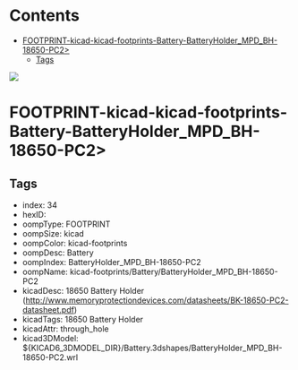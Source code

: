 



Contents
========

* [FOOTPRINT-kicad-kicad-footprints-Battery-BatteryHolder_MPD_BH-18650-PC2>](#footprint-kicad-kicad-footprints-battery-batteryholder_mpd_bh-18650-pc2)
	* [Tags](#tags)
  
![][im]
# FOOTPRINT-kicad-kicad-footprints-Battery-BatteryHolder_MPD_BH-18650-PC2>

## Tags

- index: 34
- hexID: 
- oompType: FOOTPRINT
- oompSize: kicad
- oompColor: kicad-footprints
- oompDesc: Battery
- oompIndex: BatteryHolder_MPD_BH-18650-PC2
- oompName: kicad-footprints/Battery/BatteryHolder_MPD_BH-18650-PC2
- kicadDesc: 18650 Battery Holder (http://www.memoryprotectiondevices.com/datasheets/BK-18650-PC2-datasheet.pdf)
- kicadTags: 18650 Battery Holder
- kicadAttr: through_hole
- kicad3DModel: ${KICAD6_3DMODEL_DIR}/Battery.3dshapes/BatteryHolder_MPD_BH-18650-PC2.wrl



[im]: image.png
